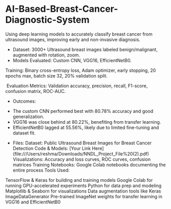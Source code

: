# AI-Based-Breast-Cancer-Diagnostic-System
Using deep learning models to accurately classify breast cancer from ultrasound images, improving early and non-invasive diagnosis.


* Dataset:  3000+ Ultrasound breast images labeled benign/malignant, augmented with rotation, zoom.
* Models Evaluated: Custom CNN, VGG16, EfficientNetB0.

Training: Binary cross-entropy loss, Adam optimizer, early stopping, 20 epochs max, batch size 32, 20% validation split.

 Evaluation Metrics: Validation accuracy, precision, recall, F1-score, confusion matrix, ROC-AUC.

* Outcomes:

 - The custom CNN performed best with 80.78% accuracy and good generalization.
 - VGG16 was close behind at 80.22%, benefiting from transfer learning.
 - EfficientNetB0 lagged at 55.56%, likely due to limited fine-tuning and dataset fit.

* Files:
Dataset: Public Ultrasound Breast Images for Breast Cancer Detection
Code & Models: [Your Link Here] (file:///Users/reshma/Downloads/NNDL_Project_File%20(2).pdf)
Visualizations: Accuracy and loss curves, ROC curves, confusion matrices
Training Notebooks: Google Colab notebooks documenting the entire process
Tools Used:

TensorFlow & Keras for building and training models
Google Colab for running GPU-accelerated experiments
Python for data prep and modeling
Matplotlib & Seaborn for visualizations
Data augmentation tools like Keras ImageDataGenerator
Pre-trained ImageNet weights for transfer learning in VGG16 and EfficientNetB0
